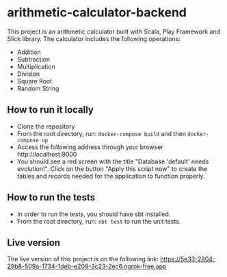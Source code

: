 # arithmetic-calculator-backend

This project is an arithmetic calculator built with Scala, Play Framework and Slick library. The calculator includes the following operations:

- Addition
- Subtraction
- Multiplication
- Division
- Square Root
- Random String

## How to run it locally

- Clone the repository
- From the root directory, run: `docker-compose build` and then `docker-compose up`
- Access the following address through your browser http://localhost:9000
- You should see a red screen with the title "Database 'default' needs evolution!". Click on the button "Apply this script now" to create the tables and records needed for the application to function properly.

## How to run the tests 

- In order to run the tests, you should have sbt installed.
- From the root directory, run: `sbt test` to run the unit tests.

## Live version
The live version of this project is on the following link: https://5e33-2804-29b8-509a-1734-1deb-e208-3c23-2ec6.ngrok-free.app
